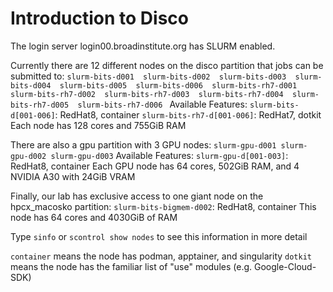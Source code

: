 # Introduction to Disco

The login server login00.broadinstitute.org has SLURM enabled.

Currently there are 12 different nodes on the disco partition that jobs can be submitted to:
`
slurm-bits-d001 
slurm-bits-d002 
slurm-bits-d003 
slurm-bits-d004 
slurm-bits-d005 
slurm-bits-d006 
slurm-bits-rh7-d001 
slurm-bits-rh7-d002 
slurm-bits-rh7-d003 
slurm-bits-rh7-d004 
slurm-bits-rh7-d005 
slurm-bits-rh7-d006 
`
Available Features:
`slurm-bits-d[001-006]`: RedHat8, container
`slurm-bits-rh7-d[001-006]`: RedHat7, dotkit
Each node has 128 cores and 755GiB RAM

There are also a gpu partition with 3 GPU nodes:
`
slurm-gpu-d001
slurm-gpu-d002
slurm-gpu-d003
`
Available Features:
`slurm-gpu-d[001-003]`: RedHat8, container
Each GPU node has 64 cores, 502GiB RAM, and 4 NVIDIA A30 with 24GiB VRAM

Finally, our lab has exclusive access to one giant node on the hpcx_macosko partition:
`slurm-bits-bigmem-d002`: RedHat8, container
This node has 64 cores and 4030GiB of RAM

Type `sinfo` or `scontrol show nodes` to see this information in more detail

`container` means the node has podman, apptainer, and singularity
`dotkit` means the node has the familiar list of "use" modules (e.g. Google-Cloud-SDK)
